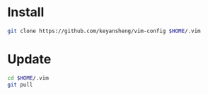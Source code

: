 # Install

```bash
git clone https://github.com/keyansheng/vim-config $HOME/.vim
```

# Update

```bash
cd $HOME/.vim
git pull
```
